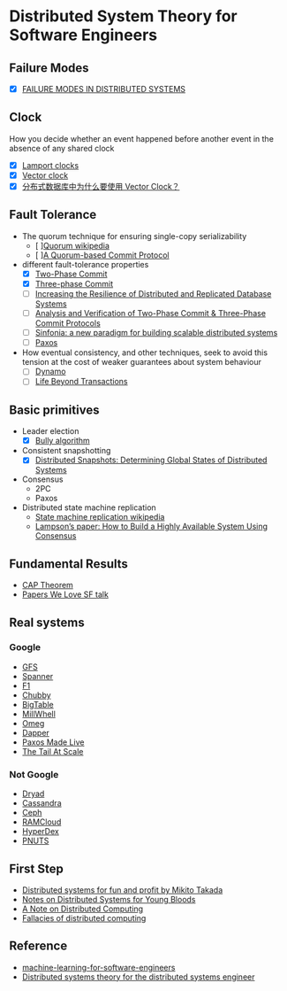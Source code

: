 # Distributed System Theory for Software Engineers

## Failure Modes
- [x] [FAILURE MODES IN DISTRIBUTED SYSTEMS](http://alvaro-videla.com/2013/12/failure-modes-in-distributed-systems.html)

## Clock
How you decide whether an event happened before another event in the absence of any shared clock
- [x] [Lamport clocks](http://amturing.acm.org/p558-lamport.pdf)
- [x] [Vector clock](https://en.wikipedia.org/wiki/Vector_clock)
- [x] [分布式数据库中为什么要使用 Vector Clock？](https://www.zhihu.com/question/19994133)

## Fault Tolerance
- The quorum technique for ensuring single-copy serializability
  - [ ]<a href="https://en.wikipedia.org/wiki/Quorum_(distributed_computing)">Quorum wikipedia</a>
  - [ ][A Quorum-based Commit Protocol](https://ecommons.cornell.edu/bitstream/handle/1813/6323/82-483.pdf?sequence=1)
- different fault-tolerance properties
  - [x] [Two-Phase Commit](http://the-paper-trail.org/blog/consensus-protocols-two-phase-commit/)
  - [x] [Three-phase Commit](http://the-paper-trail.org/blog/consensus-protocols-three-phase-commit/)
  - [ ] [Increasing the Resilience of Distributed and Replicated Database Systems](http://webee.technion.ac.il/~idish/Abstracts/jcss.html)
  - [ ] [Analysis and Verification of Two-Phase Commit & Three-Phase Commit Protocols](http://www.win.tue.nl/~atif/reports/paper4ICET.pdf)
  - [ ] [Sinfonia: a new paradigm for building scalable distributed systems](http://www.sosp2007.org/papers/sosp064-aguilera.pdf)
  - [ ] [Paxos](http://the-paper-trail.org/blog/consensus-protocols-paxos/)
- How eventual consistency, and other techniques, seek to avoid this tension at the cost of weaker guarantees about system behaviour
  - [ ] [Dynamo](http://www.allthingsdistributed.com/files/amazon-dynamo-sosp2007.pdf)
  - [ ] [Life Beyond Transactions](http://adrianmarriott.net/logosroot/papers/LifeBeyondTxns.pdf)

## Basic primitives
- Leader election
  - [x] [Bully algorithm](https://en.wikipedia.org/wiki/Bully_algorithm)
- Consistent snapshotting
  - [x] [Distributed Snapshots: Determining Global States of Distributed Systems ](https://www.cs.princeton.edu/courses/archive/fall16/cos418/docs/P8-chandy-lamport.pdf)
- Consensus
  - 2PC
  - Paxos
- Distributed state machine replication
  - [State machine replication wikipedia](https://en.wikipedia.org/wiki/State_machine_replication)
  - [Lampson’s paper: How to Build a Highly Available System Using Consensus](https://www.microsoft.com/en-us/research/publication/how-to-build-a-highly-available-system-using-consensus/?from=http%3A%2F%2Fresearch.microsoft.com%2Fen-us%2Fum%2Fpeople%2Fblampson%2F58-consensus%2Facrobat.pdf)

## Fundamental Results
- [CAP Theorem](https://users.ece.cmu.edu/~adrian/731-sp04/readings/GL-cap.pdf)
- [Papers We Love SF talk](https://www.slideshare.net/HenryRobinson/pwl-nonotes)

## Real systems

### Google
- [GFS](http://static.googleusercontent.com/media/research.google.com/en/us/archive/gfs-sosp2003.pdf)
- [Spanner](http://static.googleusercontent.com/media/research.google.com/en/us/archive/spanner-osdi2012.pdf)
- [F1](http://static.googleusercontent.com/media/research.google.com/en/us/pubs/archive/41344.pdf)
- [Chubby](http://static.googleusercontent.com/media/research.google.com/en/us/archive/chubby-osdi06.pdf)
- [BigTable](http://static.googleusercontent.com/media/research.google.com/en/us/archive/bigtable-osdi06.pdf)
- [MillWhell](http://static.googleusercontent.com/media/research.google.com/en/us/pubs/archive/41378.pdf)
- [Omeg](http://eurosys2013.tudos.org/wp-content/uploads/2013/paper/Schwarzkopf.pdf)
- [Dapper](http://static.googleusercontent.com/media/research.google.com/en/us/pubs/archive/36356.pdf)
- [Paxos Made Live](http://www.cs.utexas.edu/users/lorenzo/corsi/cs380d/papers/paper2-1.pdf)
- [The Tail At Scale](https://research.google.com/pubs/pub40801.html)

### Not Google
- [Dryad](http://research.microsoft.com/en-us/projects/dryad/eurosys07.pdf)
- [Cassandra](https://www.cs.cornell.edu/projects/ladis2009/papers/lakshman-ladis2009.pdf)
- [Ceph](http://ceph.com/papers/weil-ceph-osdi06.pdf)
- [RAMCloud](https://ramcloud.stanford.edu/wiki/display/ramcloud/RAMCloud+Papers)
- [HyperDex](http://hyperdex.org/papers/)
- [PNUTS](http://www.mpi-sws.org/~druschel/courses/ds/papers/cooper-pnuts.pdf)

## First Step
- [Distributed systems for fun and profit by Mikito Takada](http://book.mixu.net/distsys/)
- [Notes on Distributed Systems for Young Bloods](https://www.somethingsimilar.com/2013/01/14/notes-on-distributed-systems-for-young-bloods/)
- [A Note on Distributed Computing](http://citeseerx.ist.psu.edu/viewdoc/summary)
- [Fallacies of distributed computing](https://en.wikipedia.org/wiki/Fallacies_of_distributed_computing)

## Reference
- [machine-learning-for-software-engineers](https://github.com/ZuzooVn/machine-learning-for-software-engineers)
- [Distributed systems theory for the distributed systems engineer](http://the-paper-trail.org/blog/distributed-systems-theory-for-the-distributed-systems-engineer/)
